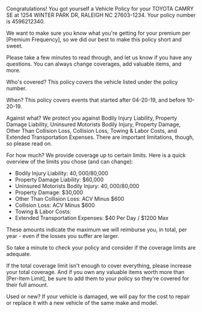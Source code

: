 Congratulations! You got yourself a Vehicle Policy for your TOYOTA CAMRY SE at 1254 WINTER PARK DR, RALEIGH NC 27603-1234. Your policy number is 4596212340.

We want to make sure you know what you're getting for your premium per [Premium Frequency], so we did our best to make this policy short and sweet.

Please take a few minutes to read through, and let us know if you have any questions. You can always change coverages, add valuable items, and more.

Who's covered?
This policy covers the vehicle listed under the policy number.

When?
This policy covers events that started after 04-20-19, and before 10-20-19.

Against what?
We protect you against Bodily Injury Liability, Property Damage Liability, Uninsured Motorists Bodily Injury, Property Damage, Other Than Collision Loss, Collision Loss, Towing & Labor Costs, and Extended Transportation Expenses. There are important limitations, though, so please read on.

For how much?
We provide coverage up to certain limits. Here is a quick overview of the limits you chose (and can change):

- Bodily Injury Liability: $40,000/$80,000
- Property Damage Liability: $60,000
- Uninsured Motorists Bodily Injury: $40,000/$80,000
- Property Damage: $30,000
- Other Than Collision Loss: ACV Minus $600
- Collision Loss: ACV Minus $600
- Towing & Labor Costs: 
- Extended Transportation Expenses: $40 Per Day / $1200 Max

These amounts indicate the maximum we will reimburse you, in total, per year - even if the losses you suffer are larger.

So take a minute to check your policy and consider if the coverage limits are adequate.

If the total coverage limit isn't enough to cover everything, please increase your total coverage. And if you own any valuable items worth more than [Per-Item Limit], be sure to add them to your policy so they're covered for their full amount.

Used or new?
If your vehicle is damaged, we will pay for the cost to repair or replace it with a new vehicle of the same make and model.